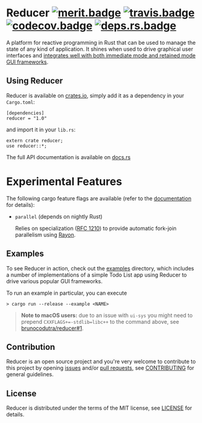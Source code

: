 # Reducer [![merit.badge]][merit.reducer] [![travis.badge]][travis.home] [![codecov.badge]][codecov.reducer] [![deps.rs.badge]][deps.rs.reducer]

A platform for reactive programming in Rust that can be used to manage the state of
any kind of application. It shines when used to drive graphical user interfaces and
[integrates well with both immediate mode and retained mode GUI frameworks](#examples).

## Using Reducer

Reducer is available on [crates.io], simply add it as a dependency in your `Cargo.toml`:

```
[dependencies]
reducer = "1.0"
```

and import it in your `lib.rs`:

```
extern crate reducer;
use reducer::*;
```

The full API documentation is available on [docs.rs]

# Experimental Features

The following cargo feature flags are available (refer to the [documentation][docs.rs] for details):
* `parallel` (depends on nightly Rust)

    Relies on specialization ([RFC 1210]) to provide automatic fork-join parallelism using [Rayon].

## Examples

To see Reducer in action, check out the [examples] directory, which includes a number of
implementations of a simple Todo List app using Reducer to drive various popular GUI frameworks.

To run an example in particular, you can execute

```
> cargo run --release --example <NAME>
```

> **Note to macOS users:** due to an issue with `ui-sys` you might need to prepend
> `CXXFLAGS+=-stdlib=libc++` to the command above, see
> [brunocodutra/reducer#1](https://github.com/brunocodutra/reducer/issues/1).

## Contribution

Reducer is an open source project and you're very welcome to contribute to this project by
opening [issues] and/or [pull requests][pulls], see [CONTRIBUTING][CONTRIBUTING] for general
guidelines.

## License

Reducer is distributed under the terms of the MIT license, see [LICENSE] for details.

[merit.badge]:      http://meritbadge.herokuapp.com/reducer
[merit.reducer]:    https://crates.io/crates/reducer

[travis.home]:      https://travis-ci.org/brunocodutra/reducer
[travis.badge]:     https://travis-ci.org/brunocodutra/reducer.svg?branch=master

[codecov.reducer]:  https://codecov.io/gh/brunocodutra/reducer
[codecov.badge]:    https://codecov.io/gh/brunocodutra/reducer/branch/master/graph/badge.svg

[deps.rs.badge]:    https://deps.rs/repo/github/brunocodutra/reducer/status.svg
[deps.rs.reducer]:  https://deps.rs/repo/github/brunocodutra/reducer

[crates.io]:        https://crates.io/crates/reducer
[docs.rs]:          https://docs.rs/reducer

[RFC 1210]:         https://github.com/rust-lang/rust/issues/31844
[Rayon]:            https://crates.io/crates/rayon

[issues]:           https://github.com/brunocodutra/reducer/issues
[pulls]:            https://github.com/brunocodutra/reducer/pulls
[examples]:         https://github.com/brunocodutra/reducer/tree/master/examples

[LICENSE]:          https://github.com/brunocodutra/reducer/blob/master/LICENSE
[CONTRIBUTING]:     https://github.com/brunocodutra/reducer/blob/master/CONTRIBUTING.md
